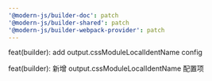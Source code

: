 ```yaml
---
'@modern-js/builder-doc': patch
'@modern-js/builder-shared': patch
'@modern-js/builder-webpack-provider': patch
---
```


feat(builder): add output.cssModuleLocalIdentName config

feat(builder): 新增 output.cssModuleLocalIdentName 配置项
